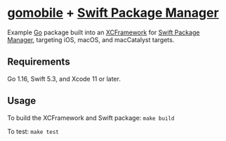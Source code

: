 # [gomobile](https://pkg.go.dev/golang.org/x/mobile/cmd/gomobile) + [Swift Package Manager](https://swift.org/package-manager/)

Example [Go](https://golang.org/) package built into an [XCFramework](https://developer.apple.com/documentation/swift_packages/distributing_binary_frameworks_as_swift_packages) for [Swift Package Manager](https://swift.org/package-manager/), targeting iOS, macOS, and macCatalyst targets.

## Requirements

Go 1.16, Swift 5.3, and Xcode 11 or later.

## Usage

To build the XCFramework and Swift package: `make build`

To test: `make test`
